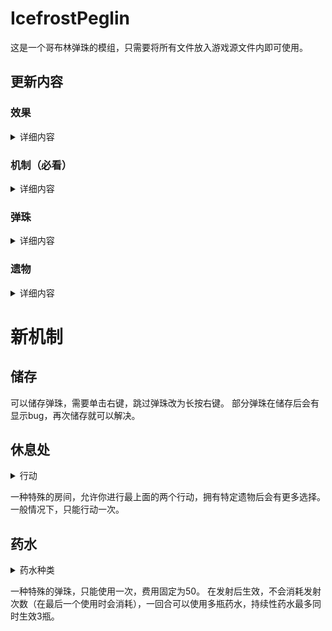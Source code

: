 # IcefrostPeglin
这是一个哥布林弹珠的模组，只需要将所有文件放入游戏源文件内即可使用。

## 更新内容

### 效果
<details>
<summary>详细内容</summary>

* 增加3个效果

  * 护盾：抵挡相同层数的伤害，重新装填时清空层数。

  * 复生：每回合恢复相当于层数的生命，层数减1。

  * 血仇：每回合增加相当于层数的伤害并对自己造成相同层数伤害并清空层数，效果持续一回合。


* 已有效果更改

  * 致盲：生效后层数减半。
</details>

### 机制（必看）

<details>
<summary>详细内容</summary>

* 可以储存弹珠，需要单击右键，跳过弹珠改为长按右键。

  * 弹珠在存储时会有额外的效果

  * 带有重复效果的弹珠在储存后重新射出会有一个显示bug，只要再次储存收回更新一下就没事了，目前只会影响衔尾弹珠。

* 增加休息处，可以回血或升级弹珠

  * 特定遗物可以增加休息处的功能

  * boss战前必有休息处。
  
* 增加药水类型弹珠。
</details>

### 弹珠

<details>
<summary>详细内容</summary>

* 在自定义模式的弹珠选择界面不会显示已有弹珠的修改，但在游戏内会显示。

* 新增弹珠。
  
  * 碎石弹珠 ：会随碰撞变小分裂，分裂出的弹珠在碰撞后消失。
  
  * 激光弹珠 ：多个弹珠互相发射激光，触发沿途的钉子，攻击整排敌人，视作三次攻击。

  * 药水弹珠 ：会在战后奖励和商店出现。固定50金币，不可升级，使用后移除。部分药水弹珠有持续效果，最多同时生效3个。

* 修改9个弹珠

  * 吸血弹珠：治疗量不可超过生命上限的30%/60%。（一级为30%，二/三级为60%）
  
  * 滚石弹珠：当这颗弹珠被射出时，获得2/4/6层护盾。
  
  * 石头：三级时，当这颗弹珠被跳过时，获得5层护盾。
  
  * 方尖弹珠 ：伤害恒为0，这颗弹珠被储存时，射出的石头/滚石弹珠/碎石弹珠会因你的石头/滚石弹珠/碎石弹珠数量而获得护盾。
  
  * 套娃弹珠 ：当这颗弹珠被储存时，你当前弹珠获得分裂1/2层。（二级为1，三级为2）
  
  * 以太弹珠 ：当这颗弹珠被储存时，你当前弹珠掉出版面时刷新。
  
  * 闪电弹珠 ：当这颗弹珠被储存时，你当前弹珠会溅射1/2/3次。
  
  * 血祭弹珠 ：效果最多生效3/6/9次。
  
  * 减震弹珠 ：每个效果最多触发3/6/9次。
</details>  
  
### 遗物

<details>
<summary>详细内容</summary>

* 新增遗物

  * 幸运猫 ：弹珠选择增加1个，有7%%的概率在战斗结束后获得礼物盒。
  
  * 风铃 ：重新装填获得一层绝技。
  
  * 微型月亮 ：弹珠受到的重力减半。
  
  * 龟甲 ：每次重新装填弹珠后，你每有一个三级弹珠就会获得3层护盾。
  
  * 未烬之残烛 ：增加两个休息处。
  
  * 史莱姆精华 ：休息处治疗量变为25%。
  
  * 放大镜 ：弹珠变得更大。
  
  * 巴西果 ：你的弹珠将按等级从低到高排列。
  
  * 添水 ：战后奖励药水不再消耗金币，商店中的药水费用翻倍。
  
  * 滴水：战斗结束后若你拥有的药水数量小于三瓶则有25%的几率随机获得一瓶药水。
  
  * 杯水：战斗开始时随机获得一瓶药水。
  
  * 退水：跳过药水不再消耗跳过次数。
  
  * 宝箱怪：宝箱中的遗物选择增加2个，每次打开宝箱都会失去5点血量。

  * 开匙 ：精英敌人的遗物选择增加一个。
  
  * 长引线 ：炸弹需要额外一次碰撞才能引爆，造成的伤害+20。
  
  * 心脏 ：血仇不会在回合开始时消耗，而是在重装时清空并对所有敌人造成层数3倍的伤害和对自己造成层数一半的伤害。
  
  * 垃圾桶 ：每次跳过弹珠，你都会获得2层护盾。
  
  * 弹珠夹 ：每次重新装填后只会失去一半的护盾。

  * 等离子球 ：击中钉子11下后最多溅射7次。
  
  * 聚集的星尘 ：进入休息处时获得牌库内弹珠数量的最大血量并失去5倍该数量的血量，该效果致死时不会生效。
  
  * 秋叶 ：你可以在休息处删除弹珠。
  
  * 无害手环 ：增加两个精英敌人，所有精英敌人的生命值翻倍。
  
  * 古树枝 ：可以在休息处选择2个操作。
  
  * 黄水晶 ：战后可获得的弹珠在原有基础上升一级，获得所需要的金币翻倍。
  
  * 黄金像 ：休息处的操作可以多次进行，需要额外金币。
  
  * 破旧护符：每当你战胜一个精英关卡，你都将随机获得一个遗物，不能在战斗后恢复血量。
  
  * 血池 ：你在瞄准时每秒获得4层血仇。
  
* 新增商店类型遗物 仅在商店中出现

  * 黄金矿工 ：你可以在休息处开采黄金，这会给你带来25-75个金币。
  
  * 铲子 ：你可以在休息处挖掘遗物，最多3次。
  
  * 存钱罐 ：可以在休息处投资十元，每投资十元就在战斗后获得一个金币。
  
  * 哈布林的金币 ：增加两个商店。
  
* 修改遗物

  * 全熟牛排 ：重装获得三层复生。
  
  * 杀戮尖刺 ：重新装填后的第一个弹珠 +2/ +0
  
  * 笨钟 ：重新装填获得一层强劲。
  
  * 炸弹指挥棒 ：炸弹数量增加2个。
  
  * 曲奇饼 ：刷新回血，一个弹珠最多生效10次。
  
  * 精明天平 ：生命值高于50%时每回合获得一层血仇，低于50%时获得一层复生，等于50%时每次重装获得一层圆满。
  
  * 刷新进修课 ：版面每刷新6次，将随机获得一层强劲或一层绝技效果。
  
  * 炼金术士手册 ：空钉子有14%的几率刷新为炸弹，点燃的每个炸弹+1护盾。
  
  * 炸弹重组器 ：炸弹可以刷新，伤害变为0。
  
  * 愤怒戒指 ：每次受伤获得一层血仇。（一回合最多获得5次）
  
  * 血之契约 ：每回合获得X层血仇。（X为本场战斗装填次数）
  
  * 暴击匕首 ：每击中一次暴击钉就对所有敌人造成2倍当前暴击伤害的伤害。
  
  * 骷髅魔杖 ：每击中25个钉子使自身受到3点伤害，每失去1%的生命值，就增加2%的伤害。
</details>


# 新机制

## 储存

可以储存弹珠，需要单击右键，跳过弹珠改为长按右键。
部分弹珠在储存后会有显示bug，再次储存就可以解决。

## 休息处

<details>
<summary>行动</summary>

 * 治疗
 
 * 锻造
 
 * 开掘
 
 * 遗忘
 
 * 开采
 
 * 投资
 
</details>
 
一种特殊的房间，允许你进行最上面的两个行动，拥有特定遗物后会有更多选择。
一般情况下，只能行动一次。

## 药水

<details>
<summary>药水种类</summary>

 * 贪婪药水
 
 * 暴击药水
 
 * 狂暴药水
 
 * 复制药水
 
 * 铁甲药水
 
 </details>
 
一种特殊的弹珠，只能使用一次，费用固定为50。
在发射后生效，不会消耗发射次数（在最后一个使用时会消耗），一回合可以使用多瓶药水，持续性药水最多同时生效3瓶。
